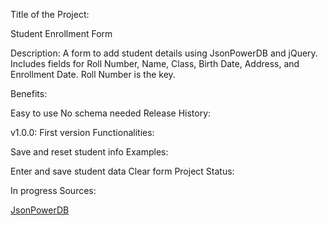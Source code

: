 Title of the Project:

Student Enrollment Form

Description: A form to add student details using JsonPowerDB and jQuery. Includes fields for Roll Number, Name, Class, Birth Date, Address, and Enrollment Date. Roll Number is the key.

Benefits:

Easy to use
No schema needed
Release History:

v1.0.0: First version
Functionalities:

Save and reset student info
Examples:

Enter and save student data
Clear form
Project Status:

In progress
Sources:

[JsonPowerDB](https://login2explore.com/jpdb/docs.html#jpdb-command-request)
